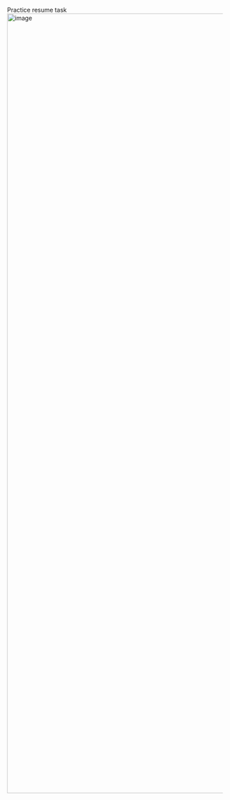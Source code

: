 Practice resume task
<img width="1820" alt="image" src="https://github.com/t0turi00/Capstone_Project_1/assets/79054967/0bfe29c0-6e0f-499d-88d1-ec92c1a8e1db">

